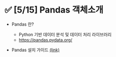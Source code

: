 # ✅ [5/15] Pandas 객체소개



- Pandas 란?
  - Python 기반 데이터 분석 및 데이터 처리 라이브러리
  - https://pandas.pydata.org/



- Pandas 설치 가이드 [(link)](https://pandas.pydata.org/getting_started.html)